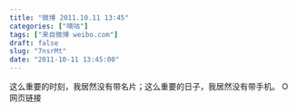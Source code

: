 ```yaml
---
title: "微博 2011.10.11 13:45"
categories: ["嘀咕"]
tags: ["来自微博 weibo.com"]
draft: false
slug: "7nsrMt"
date: "2011-10-11 13:45:00"
---
```


<p>这么重要的时刻，我居然没有带名片；这么重要的日子，我居然没有带手机。 O网页链接 ​​​​</p>
